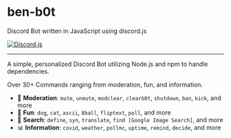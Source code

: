 # ben-b0t
Discord Bot written in JavaScript using discord.js

[![Discord.js](https://img.shields.io/badge/Discord.js-V.12-7354F6?style=flat-square)](https://www.npmjs.com/package/discord.js)

---

A simple, personalized Discord Bot utilizing Node.js and npm to handle dependencies. 

Over 30+ Commands ranging from moderation, fun, and information.
* 🚨 **Moderation**: `mute`, `unmute`, `modclear`, `clearb0t`, `shutdown`, `ban`, `kick`, and more
* 🎊 **Fun**: `dog`, `cat`, `ascii`, `8ball`, `fliptext`, `poll`, and more
* 🔎 **Search**: `define`, `syn`, `translate`, `find [Google Image Search]`, and more
* 📊 **Information**: `covid`, `weather`, `pollmc`, `uptime`, `remind`, `decide`, and more


